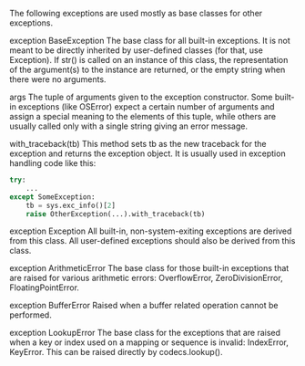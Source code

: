 The following exceptions are used mostly as base classes for other exceptions.

exception BaseException
The base class for all built-in exceptions. It is not meant to be directly inherited by user-defined classes (for that, use Exception). If str() is called on an instance of this class, the representation of the argument(s) to the instance are returned, or the empty string when there were no arguments.

args
The tuple of arguments given to the exception constructor. Some built-in exceptions (like OSError) expect a certain number of arguments and assign a special meaning to the elements of this tuple, while others are usually called only with a single string giving an error message.

with_traceback(tb)
This method sets tb as the new traceback for the exception and returns the exception object. It is usually used in exception handling code like this:

```python
try:
    ...
except SomeException:
    tb = sys.exc_info()[2]
    raise OtherException(...).with_traceback(tb)
```
exception Exception
All built-in, non-system-exiting exceptions are derived from this class. All user-defined exceptions should also be derived from this class.

exception ArithmeticError
The base class for those built-in exceptions that are raised for various arithmetic errors: OverflowError, ZeroDivisionError, FloatingPointError.

exception BufferError
Raised when a buffer related operation cannot be performed.

exception LookupError
The base class for the exceptions that are raised when a key or index used on a mapping or sequence is invalid: IndexError, KeyError. This can be raised directly by codecs.lookup().